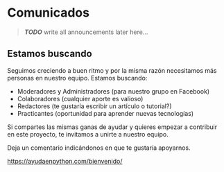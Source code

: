 # Comunicados

> _**TODO**_  write all announcements later here...


## Estamos buscando

Seguimos creciendo a buen ritmo y por la misma razón necesitamos
más personas en nuestro equipo. Estamos buscando:

- Moderadores y Administradores (para nuestro grupo en Facebook)
- Colaboradores (cualquier aporte es valioso)
- Redactores (te gustaría escribir un artículo o tutorial?)
- Practicantes (oportunidad para aprender nuevas tecnologías)

Si compartes las mismas ganas de ayudar y quieres empezar a
contribuir en este proyecto, te invitamos a unirte a nuestro
equipo.

Deja un comentario indicándonos en que te gustaría apoyarnos.

https://ayudaenpython.com/bienvenido/